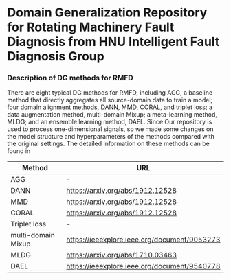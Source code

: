 # Domain Generalization Repository for Rotating Machinery Fault Diagnosis from HNU Intelligent Fault Diagnosis Group
### Description of DG methods for RMFD
There are eight typical DG methods for RMFD, including AGG, a baseline method that directly aggregates all source-domain data to train a model; four domain alignment methods, DANN, MMD, CORAL, and triplet loss; a data augmentation method, multi-domain Mixup; a meta-learning method, MLDG; and an ensemble learning method, DAEL. Since Our repository is used to process one-dimensional signals, so we made some changes on the model structure and hyperparameters of the methods compared with the original settings. The detailed information on these methods can be found in

Method|URL
----|----
AGG|-
DANN|https://arxiv.org/abs/1912.12528
MMD|https://arxiv.org/abs/1912.12528
CORAL|https://arxiv.org/abs/1912.12528
Triplet loss|-
multi-domain Mixup|https://ieeexplore.ieee.org/document/9053273
MLDG|https://arxiv.org/abs/1710.03463
DAEL|https://ieeexplore.ieee.org/document/9540778
